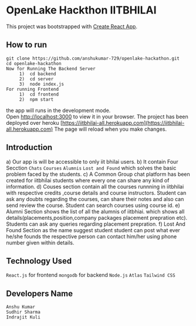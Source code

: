# OpenLake Hackthon IITBHILAI


This project was bootstrapped with [Create React App](https://github.com/facebook/create-react-app).

## How to run 
```
git clone https://github.com/anshukumar-729/openlake-hackathon.git
cd openlake-hackathon  
Now for Running The Backend Server 
     1)  cd backend
     2)  cd server 
     3)  node index.js 
For running Frontend 
     1)  cd frontend 
     2)  npm start
```

 the app will runs in the development mode.\
Open [http://localhost:3000](http://localhost:3000) to view it in your browser.
The project has been deployed over heroku [https://iitbhilai-all.herokuapp.com](https://iitbhilai-all.herokuapp.com)
The page will reload when you make changes. 

## Introduction 
a) Our app is  will be accessible to only iit bhilai users.
b) It contain Four Secction  `Chats` `Courses` `Alumnis` `Lost and Found` which solves the basic problem faced by the students.
c) A Common Group chat platform has been created for iitbhilai students where every one can share any kind of information.
d) Couses section contain all the courses runnning in iitbhilai with respective credits ,course details and course instructors. Student can ask any doubts regarding      the courses, can share their notes and also can send review the course. 
Student can search courses using course id.
e) Alumni Section shows the list of all the alumnis of iitbhiai. which shows all details(placements,position,company packages placement prepration etc). Students can ask any queries regarding placement prepration.
f) Lost And Found Section as the name suggest student student can post what ever he/she founds the respective person can contact him/her using phone number given within details.

## Technology Used
`React.js` for frontend
`mongodb`  for backend
`Node.js`
`Atlas`
`Tailwind CSS`
 ## Developers Name 
 ```
 Anshu Kumar 
 Sudhir Sharma
 Indrajit Kuli
 ```


